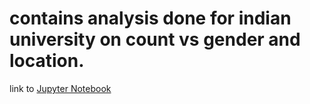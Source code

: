 # contains analysis done for indian university on count vs gender and location.

link to [Jupyter Notebook](https://github.com/jainaman588/DataScienceProjects/blob/master/enrolmentByLevel/Enrolment%2Bby%2Blevel.ipynb)
